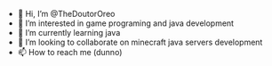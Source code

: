 - 👋 Hi, I’m @TheDoutorOreo
- 👀 I’m interested in game programing and java development
- 🌱 I’m currently learning java
- 💞️ I’m looking to collaborate on minecraft java servers development
- 📫 How to reach me (dunno)

<!---
TheDoutorOreo/TheDoutorOreo is a ✨ special ✨ repository because its `README.md` (this file) appears on your GitHub profile.
You can click the Preview link to take a look at your changes.
--->
